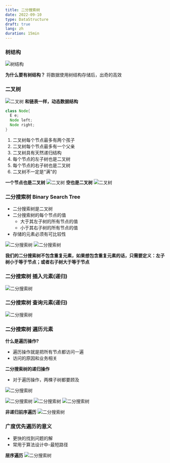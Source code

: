 ```yaml
---
title: 二分搜索树
date: 2022-09-10
type: DataStructure
draft: true
lang: zh
duration: 15min
---
```


### 树结构

![树结构](/public/images/data-structure/8-0.png)

**为什么要有树结构？**
将数据使用树结构存储后，出奇的高效

### 二叉树

![二叉树](/public/images/data-structure/8-0.png)
**和链表一样，动态数据结构**

```java
class Node{
  E e;
  Node left;
  Node right;
}
```

1. 二叉树每个节点最多有两个孩子
2. 二叉树每个节点最多有一个父亲
3. 二叉树具有天然递归结构
4. 每个节点的左子树也是二叉树
5. 每个节点的右子树也是二叉树
6. 二叉树不一定是“满"的

**一个节点也是二叉树**
![二叉树](/public/images/data-structure/8-1.png)
**空也是二叉树**
![二叉树](/public/images/data-structure/8-2.png)

### 二分搜索树 Binary Search Tree

- 二分搜索树是二叉树
- 二分搜索树的每个节点的值
  - 大于其左子树的所有节点的值
  - 小于其右子树的所有节点的值
- 存储的元素必须有可比较性

![二分搜索树](/public/images/data-structure/8-0.png)
![二分搜索树](/public/images/data-structure/8-3.png)

**我们的二分搜索树不包含重复元素，如果想包含重复元素的话，只需要定义：左子树小于等于节点；或者右子树大于等于节点**

### 二分搜索树 插入元素(递归)

![二分搜索树](/public/images/data-structure/8-4.png)

### 二分搜索树 查询元素(递归)

![二分搜索树](/public/images/data-structure/8-6.png)

### 二分搜索树 遍历元素

**什么是遍历操作?**

- 遍历操作就是把所有节点都访问一遍
- 访问的原因和业务相关

**二分搜索树的递归操作**

- 对于遍历操作，两棵子树都要顾及

![二分搜索树](/public/images/data-structure/8-5.png)

![二分搜索树](/public/images/data-structure/8-7.png)
![二分搜索树](/public/images/data-structure/8-8.png)
![二分搜索树](/public/images/data-structure/8-9.png)

**非递归前序遍历**
![二分搜索树](/public/images/data-structure/8-10.png)

### 广度优先遍历的意义

- 更快的找到问题的解
- 常用于算法设计中-最短路径

**层序遍历**
![二分搜索树](/public/images/data-structure/8-11.png)
